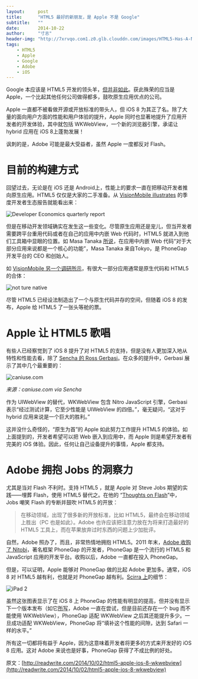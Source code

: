 ```yaml
---
layout:     post
title:      "HTML5 最好的新朋友，是 Apple 不是 Google"
subtitle:   ""
date:       2014-10-22
author:     "寸志"
header-img: "http://7xrvqo.com1.z0.glb.clouddn.com/images/HTML5-Has-A-New-Best-Friend—And-Its-Apple-Not-Google.53c84df5.jpg"
tags:
    - HTML5
    - Apple
    - Google
    - Adobe
    - iOS
---
```


Google 本应该是 HTML5 开发的领头羊，[但并非如此](http://readwrite.com/2014/03/10/google-html5-strategy)。获此殊荣的应当是 Apple，一个比起其他任何公司做得都多，鼓吹原生应用优点的公司。

Apple 一直都不被看做开源或开放标准的带头人，但 iOS 8 为其正了名。除了大量的面向用户方面的性能和用户体验的提升，Apple 同时也显著地提升了应用开发者的开发体验，其中就包括 WKWebView，一个新的浏览器引擎，承诺让 hybrid 应用在 iOS 8上蓬勃发展！

讽刺的是，Adobe 可能是最大受益者，虽然 Apple 一度都反对 Flash。

# 目前的构建方式

回望过去，无论是在 iOS 还是 Android上，性能上的要求一直在把移动开发者推向原生应用。HTML5 仅仅是大家的二手准备。从 [VisionMobile illustrates](http://www.visionmobile.com/product/developer-economics-q1-2014-state-developer-nation/) 的季度开发者生态报告就能看出来：

![Developer Economics quarterly report](http://a1.files.readwrite.com/image/upload/c_fit,dpr_1.0,q_80,w_620/MTI0OTU2MDIxNTk5ODE1Njkw.jpg)

但是在移动开发领域确实在发生这一些变化。尽管原生应用还是宠儿，但当开发者需要跨平台重用代码或者在自己的应用中内嵌 Web 代码时，HTML5 就进入到他们工具箱中显眼的位置。如 Masa Tanaka [所说](http://sdtimes.com/guest-view-hybrid-app-developers-love-new-ios-8/)，在应用中内嵌 Web 代码“对于大部分应用来说都是一个核心的功能”，Masa Tanaka 来自Tokyo，是 PhoneGap 开发平台的 CEO 和创始人。

如 [VisionMobile 另一个调研所示](http://www.visionmobile.com/product/developer-economics-q3-2013-state-of-the-developer-nation/)，有很大一部分应用通常是原生代码和 HTML5 的合体：

![not ture native](http://a5.files.readwrite.com/image/upload/c_fit,dpr_1.0,q_80,w_620/MTI0OTU1OTMzMjg0NTUwNjY2.jpg)

尽管 HTML5 已经设法制造出了一个与原生代码并存的空间，但随着 iOS 8 的发布，Apple 给 HTML5 了一张头等舱的票。

# Apple 让 HTML5 歌唱

有些人已经察觉到了 iOS 8 提升了对 HTML5 的支持，但是没有人更加深入地从特性和性能去看，除了 [Sencha 的 Ross Gerbasi](http://www.sencha.com/blog/apple-shows-love-for-html5-with-ios-8)。在众多的提升中，Gerbasi 展示了其中几个最重要的：

![caniuse.com](http://a2.files.readwrite.com/image/upload/c_fit,w_620/MTI0OTU2NTczNTAzMTAxNDA2.png)

*来源：caniuse.com via Sencha*

作为 UIWebView 的替代，WKWebView 包含 Nitro JavaScript 引擎，Gerbasi 表示“经过测试计算，它至少性能是 UIWebView 的四倍。”，毫无疑问，“这对于 hybrid 应用来说是一个巨大的胜利。”

这并没什么奇怪的，“原生为首”的 Apple 如此努力工作提升 HTML5 的体验。如上面提到的，开发者希望可以把 Web 嵌入到应用中，而 Apple 则是希望开发者有完美的 iOS 体验。因此，任何让自己设备提升的事情，Apple 都支持。

# Adobe 拥抱 Jobs 的洞察力

尤其是当对 Flash 不利时。支持 HTML5 ，就是 Apple 对 Steve Jobs 期望的实践——埋葬 Flash，使用 HTML5 替代之。在他的 “[Thoughts on Flash](https://www.apple.com/hotnews/thoughts-on-flash/)”中，Jobs 嘲笑 Flash 的专断并鼓吹 HTML5 的开放：

> 在移动领域，出现了很多新的开放标准，比如 HTML5，最终会在移动领域上胜出（PC 也是如此）。Adobe 也许应该把注意力放在为将来打造最好的 HTML5 工具上，而在苹果放弃过时东西的问题上少加批评。

自然，Adobe 照办了，而且，非常热情地拥抱 HTML5。2011 年末，[Adobe 收购了 Nitobi](http://www.adobe.com/aboutadobe/pressroom/pressreleases/201110/AdobeAcquiresNitobi.html)，著名框架 PhoneGap 的开发者，PhoneGap 是一个流行的 HTML5 和 JavaScript 应用的开发平台。收购以后，Adobe 一直都在投入 PhoneGap。

但是，可以证明，Apple 能够对 PhoneGap 做的比起 Adobe 更加多。通常，iOS 8 对 HTML5 越有利，也就是对 PhoneGap 越有利。[Scirra 上](https://www.scirra.com/blog/150/html5-game-performance-on-ios-8)的细节：

![iPad 2](http://a4.files.readwrite.com/image/upload/c_fit,w_620/MTI0OTU2NDQxOTY5NzM5Nzg2.png)

虽然这张图表显示了在 iOS 8 上 PhoneGap 的性能有明显的提高，但并没有显示下一个版本发布（如它[所写](http://shazronatadobe.wordpress.com/2014/09/18/cordova-ios-and-ios-8/)，Adobe 一直在尝试，但是目前还存在一个 bug 而不能使用 WKWebView），PhoneGap 适配 WKWebView 之后其还能提升多少。一旦成功适配 WKWebView，PhoneGap 将“填补这个性能的间隙，达到 Safari 一样的水平。”

所有这一切都将有益于 Apple，因为这意味着开发者将更多的方式来开发好的 iOS 8 应用。这对 Adobe 来说也是好事，PhoneGap 获得了不成比例的好处。

原文：[http://readwrite.com/2014/10/02/html5-apple-ios-8-wkwebview](http://readwrite.com/2014/10/02/html5-apple-ios-8-wkwebview)
